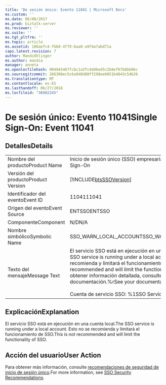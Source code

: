 ```yaml
---
title: 'De sesión único: Evento 11041 | Microsoft Docs'
ms.custom: ''
ms.date: 06/08/2017
ms.prod: biztalk-server
ms.reviewer: ''
ms.suite: ''
ms.tgt_pltfrm: ''
ms.topic: article
ms.assetid: 186aefc4-fbb0-4f79-baa0-a9f4a7abd71a
caps.latest.revision: 7
author: MandiOhlinger
ms.author: mandia
manager: anneta
ms.openlocfilehash: 004945467fcbc1a3fc4dd6ed5c2b8ef07b8bb9bc
ms.sourcegitcommit: 266308ec5c6a9d8d80ff298ee6051b4843c5d626
ms.translationtype: MT
ms.contentlocale: es-ES
ms.lasthandoff: 06/27/2018
ms.locfileid: "36982245"
---
```

# <a name="single-sign-on-event-11041"></a><span data-ttu-id="45a76-102">De sesión único: Evento 11041</span><span class="sxs-lookup"><span data-stu-id="45a76-102">Single Sign-On: Event 11041</span></span>
## <a name="details"></a><span data-ttu-id="45a76-103">Detalles</span><span class="sxs-lookup"><span data-stu-id="45a76-103">Details</span></span>  
  
|                 |                                                                                                                                                                                              |
|-----------------|----------------------------------------------------------------------------------------------------------------------------------------------------------------------------------------------|
|  <span data-ttu-id="45a76-104">Nombre del producto</span><span class="sxs-lookup"><span data-stu-id="45a76-104">Product Name</span></span>   |                                                                                  <span data-ttu-id="45a76-105">Inicio de sesión único (SSO) empresarial</span><span class="sxs-lookup"><span data-stu-id="45a76-105">Enterprise Single Sign-On</span></span>                                                                                   |
| <span data-ttu-id="45a76-106">Versión del producto</span><span class="sxs-lookup"><span data-stu-id="45a76-106">Product Version</span></span> |                                                                  [!INCLUDE[btsSSOVersion](../includes/btsssoversion-md.md)]                                                                  |
|    <span data-ttu-id="45a76-107">Identificador del evento</span><span class="sxs-lookup"><span data-stu-id="45a76-107">Event ID</span></span>     |                                                                                            <span data-ttu-id="45a76-108">11041</span><span class="sxs-lookup"><span data-stu-id="45a76-108">11041</span></span>                                                                                             |
|  <span data-ttu-id="45a76-109">Origen del evento</span><span class="sxs-lookup"><span data-stu-id="45a76-109">Event Source</span></span>   |                                                                                            <span data-ttu-id="45a76-110">ENTSSO</span><span class="sxs-lookup"><span data-stu-id="45a76-110">ENTSSO</span></span>                                                                                            |
|    <span data-ttu-id="45a76-111">Componente</span><span class="sxs-lookup"><span data-stu-id="45a76-111">Component</span></span>    |                                                                                             <span data-ttu-id="45a76-112">N/D</span><span class="sxs-lookup"><span data-stu-id="45a76-112">N/A</span></span>                                                                                              |
|  <span data-ttu-id="45a76-113">Nombre simbólico</span><span class="sxs-lookup"><span data-stu-id="45a76-113">Symbolic Name</span></span>  |                                                                                    <span data-ttu-id="45a76-114">SSO_WARN_LOCAL_ACCOUNT</span><span class="sxs-lookup"><span data-stu-id="45a76-114">SSO_WARN_LOCAL_ACCOUNT</span></span>                                                                                    |
|  <span data-ttu-id="45a76-115">Texto del mensaje</span><span class="sxs-lookup"><span data-stu-id="45a76-115">Message Text</span></span>   | <span data-ttu-id="45a76-116">El servicio SSO está en ejecución en una cuenta local.</span><span class="sxs-lookup"><span data-stu-id="45a76-116">The SSO service is running under a local account.</span></span> <span data-ttu-id="45a76-117">Esto no se recomienda y limitará el funcionamiento de SSO.</span><span class="sxs-lookup"><span data-stu-id="45a76-117">This is not recommended and will limit the functionality of SSO.</span></span> <span data-ttu-id="45a76-118">Para obtener información detallada, consulte la documentación.%r</span><span class="sxs-lookup"><span data-stu-id="45a76-118">See your documentation for details.%r</span></span><br /><br /> <span data-ttu-id="45a76-119">Cuenta de servicio SSO: %1</span><span class="sxs-lookup"><span data-stu-id="45a76-119">SSO Service Account: %1</span></span> |
  
## <a name="explanation"></a><span data-ttu-id="45a76-120">Explicación</span><span class="sxs-lookup"><span data-stu-id="45a76-120">Explanation</span></span>  
 <span data-ttu-id="45a76-121">El servicio SSO está en ejecución en una cuenta local.</span><span class="sxs-lookup"><span data-stu-id="45a76-121">The SSO service is running under a local account.</span></span> <span data-ttu-id="45a76-122">Esto no se recomienda y limitará el funcionamiento de SSO.</span><span class="sxs-lookup"><span data-stu-id="45a76-122">This is not recommended and will limit the functionality of SSO.</span></span>  
  
## <a name="user-action"></a><span data-ttu-id="45a76-123">Acción del usuario</span><span class="sxs-lookup"><span data-stu-id="45a76-123">User Action</span></span>  
 <span data-ttu-id="45a76-124">Para obtener más información, consulte [recomendaciones de seguridad de inicio de sesión único](../core/sso-security-recommendations.md).</span><span class="sxs-lookup"><span data-stu-id="45a76-124">For more information, see [SSO Security Recommendations](../core/sso-security-recommendations.md).</span></span>
